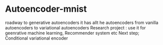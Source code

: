 # Autoencoder-mnist
roadway to generative autoencoders
it has allt he autoencoders from vanilla autoencoders to variational autoencoders
Research project : use it for geenrative machine learning, Recommender system etc
Next step; Conditional variational encoder

